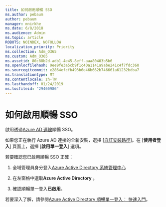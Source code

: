 ```yaml
---
title: 如何啟用順暢 SSO
ms.author: pebaum
author: pebaum
manager: mnirkhe
ms.date: 6/8/2018
ms.audience: Admin
ms.topic: article
ROBOTS: NOINDEX, NOFOLLOW
localization_priority: Priority
ms.collection: Adm_O365
ms.custom: Adm_O365
ms.assetid: 80c88b2d-adb1-4e45-8eff-aaa80403b5b6
ms.openlocfilehash: 9ee9fe3a5cb9f1c40a1141a9abe241c4f7fdc360
ms.sourcegitcommit: e2864efcfb493b6e46b662b746661a61232bdba7
ms.translationtype: MT
ms.contentlocale: zh-TW
ms.lasthandoff: 01/24/2019
ms.locfileid: "29460986"
---
```

# <a name="how-to-enable-seamless-sso"></a>如何啟用順暢 SSO

啟用透過[Azure AD 連線](https://docs.microsoft.com/en-us/azure/active-directory/connect/active-directory-aadconnect)順暢 SSO。
  
如果您正在執行 Azure AD 連接的全新安裝，選擇 [[自訂安裝路徑](https://docs.microsoft.com/en-us/azure/active-directory/connect/active-directory-aadconnect-get-started-custom)]。在 [**使用者登入**] 頁面上，選擇 [**啟用單一登入**] 選項。 
  
若要確認您已啟用順暢 SSO 正確：
  
1. 全域管理員身分登入[Azure Active Directory 系統管理中心](https://aad.portal.azure.com) 
    
2. 在左窗格中選取**Azure Active Directory** 。 
    
3. 確認順暢單一登入**已啟用**。
    
若要深入了解，請參閱[Azure Active Directory 順暢單一登入： 快速入門](https://docs.microsoft.com/en-us/azure/active-directory/connect/active-directory-aadconnect-sso-quick-start)。
  

